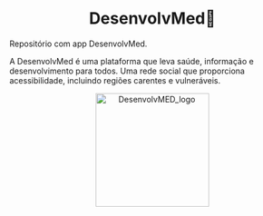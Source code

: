  <h1 align="center">
  DesenvolvMed🚀
</h1>
Repositório com app DesenvolvMed.

A DesenvolvMed é uma plataforma que leva saúde, informação e desenvolvimento para todos. Uma rede social que proporciona acessibilidade, incluindo regiões carentes e vulneráveis.

<p align="center">
  <a href="https://media.discordapp.net/attachments/1006905345261699143/1026912878772637766/dmed.png?width=499&height=402" target="blank"><img src="https://media.discordapp.net/attachments/1006905345261699143/1026912878772637766/dmed.png?width=499&height=402"" width="200" alt="DesenvolvMED_logo" /></a>
</p>
